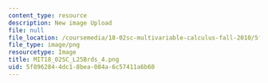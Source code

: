 ```yaml
---
content_type: resource
description: New image Upload
file: null
file_location: /coursemedia/18-02sc-multivariable-calculus-fall-2010/5f8962844dc18bea084a6c57411a6b60_MIT18_02SC_L25Brds_4.png
file_type: image/png
resourcetype: Image
title: MIT18_02SC_L25Brds_4.png
uid: 5f896284-4dc1-8bea-084a-6c57411a6b60
---
```

